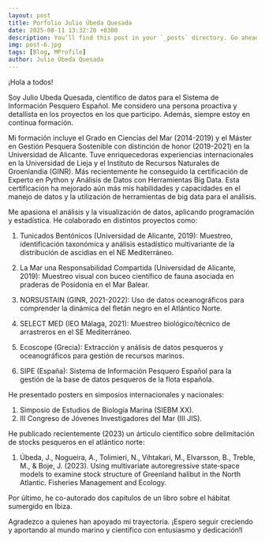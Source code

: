 ```yaml
---
layout: post
title: Porfolio Julio Úbeda Quesada
date: 2025-08-11 13:32:20 +0300
description: You’ll find this post in your `_posts` directory. Go ahead and edit it and re-build the site to see your changes.
img: post-6.jpg
tags: [Blog, MProfile] 
author: Julio Úbeda Quesada
---
```

¡Hola a todos!  

Soy Julio Ubeda Quesada, científico de datos para el Sistema de Información Pesquero Español. Me considero una persona proactiva y detallista en los proyectos en los que participo. Además, siempre estoy en continua formación.

Mi formación incluye el Grado en Ciencias del Mar (2014-2019) y el Máster en Gestión Pesquera Sostenible con distinción de honor (2019-2021) en la Universidad de Alicante. Tuve enriquecedoras experiencias internacionales en la Universidad de Lieja y el Instituto de Recursos Naturales de Groenlandia (GINR). Más recientemente he conseguido la certificación de Experto en Python y Análisis de Datos con Herramientas Big Data. Esta certificación ha mejorado aún más mis habilidades y capacidades en el manejo de datos y la utilización de herramientas de big data para el análisis.

Me apasiona el análisis y la visualización de datos, aplicando programación y estadística. He colaborado en distintos proyectos como:

1) Tunicados Bentónicos (Universidad de Alicante, 2019): Muestreo, identificación taxonómica y análisis estadístico multivariante de la distribución de ascidias en el NE Mediterráneo.

2) La Mar una Responsabilidad Compartida (Universidad de Alicante, 2019): Muestreo visual con buceo científico de fauna asociada en praderas de Posidonia en el Mar Balear.

3) NORSUSTAIN (GINR, 2021-2022): Uso de datos oceanográficos para comprender la dinámica del fletán negro en el Atlántico Norte.

4) SELECT MED (IEO Málaga, 2021): Muestreo biológico/técnico de arrastreros en el SE Mediterráneo.

5) Ecoscope (Grecia): Extracción y análisis de datos pesqueros y oceanográficos para gestión de recursos marinos.

6) SIPE (España): Sistema de Información Pesquero Español para la gestión de la base de datos pesqueros de la flota española.

He presentado posters en simposios internacionales y nacionales:

1) Simposio de Estudios de Biología Marina (SIEBM XX).
2) III Congreso de Jóvenes Investigadores del Mar (III JIS).

He publicado recientemente (2023) un árticulo científico  sobre delimitación de stocks pesqueros en el atlántico norte:

1) Úbeda, J., Nogueira, A., Tolimieri, N., Vihtakari, M., Elvarsson, B., Treble, M., & Boje, J. (2023). Using multivariate autoregressive state‐space models to examine stock structure of Greenland halibut in the North Atlantic. Fisheries Management and Ecology.

Por último, he co-autorado dos capítulos de un libro sobre el hábitat sumergido en Ibiza.

Agradezco a quienes han apoyado mi trayectoria. ¡Espero seguir creciendo y aportando al mundo marino y científico con entusiasmo y dedicación!l